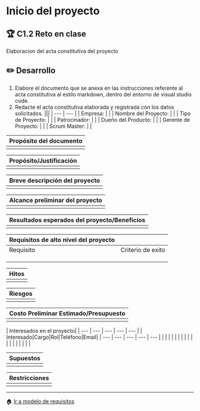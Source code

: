 # Inicio del proyecto

## :trophy: C1.2 Reto en clase

Elaboracion del acta constitutiva del proyecto

## :pencil2: Desarrollo

1. Elabore el documento que se anexa en las instrucciones referente al acta constitutiva al estilo markdown, dentro del entorno de visual studio code.
2. Redacte el acta constitutiva elaborada y registrada con los datos solicitados.
|||
| --- | --- |
| Empresa: | |
| Nombre del Proyecto: | |
| Tipo de Proyecto: |  |
| Patrocinador: |  |
| Dueño del Producto: |  |
| Gerente de Proyecto: |  |
| Scrum Master: |  |



| Propósito del documento|
| --- |
| |

| Propósito/Justificación|
| --- |
| |

| Breve descripción del proyecto|
| --- |
| |

| Alcance preliminar del proyecto|
| --- |
| |

| Resultados esperados del proyecto/Beneficios|
| --- |
| |

| Requisitos de alto nivel del proyecto||
| --- | --- |
| Requisito|Criterio de exito|
| | |
| | |
| | |

| Hitos|
| --- |
| |

| Riesgos|
| --- |
| |

| Costo Preliminar Estimado/Presupuesto|
| --- |
| |

| Interesados en el proyecto|
| --- | --- | --- | --- | --- |
| Interesado|Cargo|Rol|Teléfono|Email|
| --- | --- | --- | --- | --- |
| | | | | |
| | | | | |
| | | | | |

| Supuestos|
| --- |
| |

| Restricciones|
| --- |
| |
___


:house: [Ir a modelo de requisitos](../docs/D1.0_Modelado_requisitos.md)